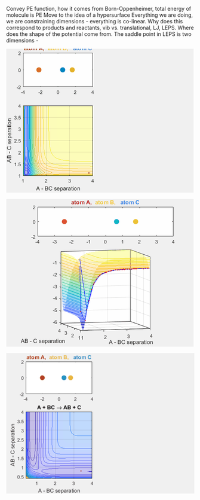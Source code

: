

Convey PE function, how it comes from Born-Oppenheimer, total energy of molecule is PE 
Move to the idea of a hypersurface 
Everything we are doing, we are constraining dimensions - everything is co-linear. Why does this correspond to products and reactants, vib vs. translational, LJ, LEPS.
Where does the shape of the potential come from. The saddle point in LEPS is two dimensions - 

![LJnorxn](/ljno.GIF)

![ljwell](/ljwell.GIF)

![abcphase](/abcphase.GIF)


